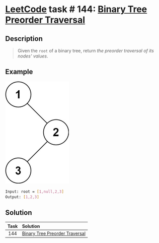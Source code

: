# [LeetCode][leetcode] task # 144: [Binary Tree Preorder Traversal][task]

Description
-----------

> Given the `root` of a binary tree,
> return _the preorder traversal of its nodes' values_.

Example
-------

![node.png](image/node.png)

```sh
Input: root = [1,null,2,3]
Output: [1,2,3]
```

Solution
--------

| Task | Solution                                   |
|:----:|:-------------------------------------------|
| 144  | [Binary Tree Preorder Traversal][solution] |


[leetcode]: <http://leetcode.com/>
[task]: <https://leetcode.com/problems/binary-tree-preorder-traversal/>
[solution]: <https://github.com/wellaxis/witalis-jkit/blob/main/module/tasks/src/main/java/com/witalis/jkit/tasks/core/task/leetcode/h2/p144/option/Practice.java>
